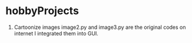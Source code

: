 # hobbyProjects
1. Cartoonize images 
   image2.py and image3.py are the original codes on internet
   I integrated them into GUI. 
